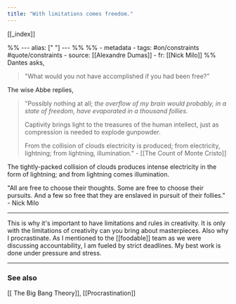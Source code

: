```yaml
---
title: "With limitations comes freedom."
---
```


[[_index]]

%% ---
alias: [" "]
--- %%
%% - metadata
	- tags: #on/constraints #quote/constraints
	- source: [[Alexandre Dumas]]
	- fr: [[Nick Milo]]
%%
Dantes asks, 
> "What would you not have accomplished if you had been free?” 

The wise Abbe replies, 
> "Possibly nothing at all; *the overflow of my brain would probably, in a state of freedom, have evaporated in a thousand follies.* 
> 
> Captivity brings light to the treasures of the human intellect, just as compression is needed to explode gunpowder. 
> 
> From the collision of clouds electricity is produced; from electricity, lightning; from lightning, illumination." - [[The Count of Monte Cristo]]

The tightly-packed collision of clouds produces intense electricity in the form of lightning; and from lightning comes illumination.

"All are free to choose their thoughts. Some are free to choose their pursuits. And a few so free that they are enslaved in pursuit of their follies." - Nick Milo

---
This is why it's important to have limitations and rules in creativity. It is only with the limitations of creativity can you bring about masterpieces. Also why I procrastinate. As I mentioned to the [[foodable]] team as we were discussing accountability, I am fueled by strict deadlines. My best work is done under pressure and stress.

-------------
### See also
[[ The Big Bang Theory]], [[Procrastination]]

